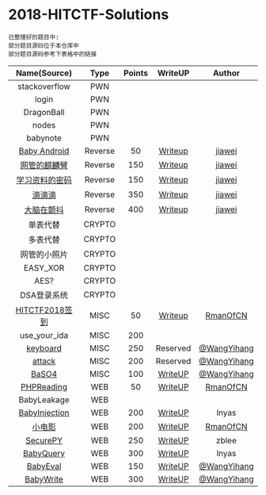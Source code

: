 # 2018-HITCTF-Solutions

```
已整理好的题目中: 
部分题目源码位于本仓库中
部分题目源码参考下表格中的链接
```


|Name(Source)|Type|Points|WriteUP|Author|
|:-:|:-:|:-:|:-:|:-:|
|stackoverflow|PWN||||
|login|PWN||||
|DragonBall|PWN||||
|nodes|PWN||||
|babynote|PWN||||
|[Baby Android](https://github.com/7Hxz233/2018-HITCTF-Challenges/blob/master/reverse/BabyAndroid/source.java)|Reverse|50|[Writeup](http://jiangjiawei.pw/blog/2018/02/04/HITCTF2018-RE-wp/#Baby-Android)|[jiawei](https://github.com/Vccxx)|
|[网管的麒麟臂](https://github.com/7Hxz233/2018-HITCTF-Challenges/tree/master/reverse/%E7%BD%91%E7%AE%A1%E7%9A%84%E9%BA%92%E9%BA%9F%E8%87%82)|Reverse|150|[Writeup](http://jiangjiawei.pw/blog/2018/02/04/HITCTF2018-RE-wp/#%E7%BD%91%E7%AE%A1%E7%9A%84%E9%BA%92%E9%BA%9F%E8%87%82)|[jiawei](https://github.com/Vccxx)|
|[学习资料的密码](https://github.com/7Hxz233/2018-HITCTF-Challenges/blob/master/reverse/%E5%AD%A6%E4%B9%A0%E8%B5%84%E6%96%99%E7%9A%84%E5%AF%86%E7%A0%81/sourceCode.c)|Reverse|150|[Writeup](http://jiangjiawei.pw/blog/2018/02/04/HITCTF2018-RE-wp/#%E5%AD%A6%E4%B9%A0%E8%B5%84%E6%96%99%E7%9A%84%E5%AF%86%E7%A0%81)|[jiawei](https://github.com/Vccxx)|
|[滴滴滴](https://github.com/7Hxz233/2018-HITCTF-Challenges/blob/master/reverse/%E6%BB%B4%E6%BB%B4%E6%BB%B4/source.java)|Reverse|350|[Writeup](http://jiangjiawei.pw/blog/2018/02/04/HITCTF2018-RE-wp/#%E6%BB%B4%E6%BB%B4%E6%BB%B4)|[jiawei](https://github.com/Vccxx)|
|[大脑在颤抖](https://github.com/7Hxz233/2018-HITCTF-Challenges/blob/master/reverse/%E5%A4%A7%E8%84%91%E5%9C%A8%E9%A2%A4%E6%8A%96/sourceCode.cpp)|Reverse|400|[Writeup](http://jiangjiawei.pw/blog/2018/02/04/HITCTF2018-RE-wp/#%E5%A4%A7%E8%84%91%E5%9C%A8%E9%A2%A4%E6%8A%96)|[jiawei](https://github.com/Vccxx)|
|单表代替|CRYPTO||||
|多表代替|CRYPTO||||
|网管的小照片|CRYPTO||||
|EASY_XOR|CRYPTO||||
|AES?|CRYPTO||||
|DSA登录系统|CRYPTO||||
|[HITCTF2018签到](https://github.com/7Hxz233/2018-HITCTF-Challenges/tree/master/misc/checkin)|MISC|50|[Writeup](https://github.com/7Hxz233/2018-HITCTF-Challenges/tree/master/checkin)|[RmanOfCN](https://github.com/Rman0fCN)|
|use_your_ida|MISC|200|||
|[keyboard](https://github.com/WangYihang/SniperOJ-WriteUps/tree/master/misc/misc250-keyboard)|MISC|250|Reserved|[@WangYihang](https://github.com/wangyihang)|
|[attack](https://github.com/WangYihang/SniperOJ-WriteUps/tree/master/misc/misc200-attack)|MISC|200|Reserved|[@WangYihang](https://github.com/wangyihang)|
|[BaSO4](https://github.com/WangYihang/SniperOJ-WriteUps/tree/master/misc/misc100-baso4)|MISC|100|[WriteUP](https://github.com/WangYihang/SniperOJ-WriteUps/blob/master/misc/misc100-baso4/decode_32_64.py)|[@WangYihang](https://github.com/wangyihang)|
|[PHPReading](https://github.com/7Hxz233/2018-HITCTF-Challenges/tree/master/web/PHPreadiing)|WEB|50|[WriteUP](https://github.com/7Hxz233/2018-HITCTF-Challenges/blob/master/PHPreadiing/README.md)|[RmanOfCN](https://github.com/Rman0fCN)|
|BabyLeakage|WEB||||
|[BabyInjection](https://github.com/7Hxz233/2018-HITCTF-Challenges/tree/master/web/BabyInjection)|WEB|200|[WriteUP](https://github.com/7Hxz233/2018-HITCTF-Challenges/blob/master/BabyInjection/BabyQuery%26Injection.md)|lnyas|
|[小电影](https://github.com/7Hxz233/2018-HITCTF-Challenges/tree/master/web/LittleFilm)|WEB|200|[WriteUP](https://github.com/7Hxz233/2018-HITCTF-Challenges/blob/master/LittleFilm/README.md)|[RmanOfCN](https://github.com/Rman0fCN)|
|[SecurePY](https://github.com/7Hxz233/2018-HITCTF-Challenges/tree/master/web/SecurePY)|WEB|250|[WriteUP](https://github.com/7Hxz233/2018-HITCTF-Challenges/tree/master/SecurePY/README.md)|zblee|
|[BabyQuery](https://github.com/7Hxz233/2018-HITCTF-Challenges/tree/master/web/BabyQuery)|WEB|300|[WriteUP](https://github.com/7Hxz233/2018-HITCTF-Challenges/blob/master/BabyInjection/BabyQuery%26Injection.md)|lnyas|
|[BabyEval](https://github.com/WangYihang/SniperOJ-WriteUps/tree/master/web/web150-babyeval/src)|WEB|150|[WriteUP](https://github.com/WangYihang/SniperOJ-WriteUps/tree/master/web/web150-babyeval/solution)|[@WangYihang](https://github.com/wangyihang)|
|[BabyWrite](https://github.com/WangYihang/SniperOJ-WriteUps/tree/master/web/web300-babywrite/src)|WEB|300|[WriteUP](https://github.com/WangYihang/SniperOJ-WriteUps/tree/master/web/web300-babywrite/solution)|[@WangYihang](https://github.com/wangyihang)|
